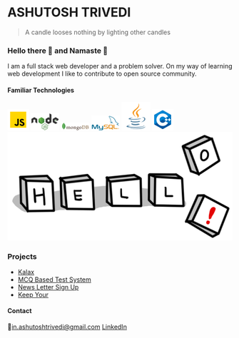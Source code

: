 # ASHUTOSH TRIVEDI                                                               
> A candle looses nothing by lighting other candles
### Hello there :wave: and Namaste :pray:

I am a full stack web developer and a problem solver. On my way of learning web development I like to contribute to open source community.

#### Familiar Technologies
![javascript](https://github.com/code-ashutosh/Username/blob/master/images/js.png)
![nodejs](https://github.com/code-ashutosh/Username/blob/master/images/nodejs.png)
![mongodb](https://github.com/code-ashutosh/Username/blob/master/images/mongodb.png)
![mysql](https://github.com/code-ashutosh/Username/blob/master/images/mysql.png)
![java](https://github.com/code-ashutosh/Username/blob/master/images/java.png)
![cpp](https://github.com/code-ashutosh/Username/blob/master/images/cpp.png)
![background-image](https://github.com/code-ashutosh/Username/blob/master/images/background.png)
### Projects
* [Kalax](https://kalax.netlify.app/)
* [MCQ Based Test System](https://ecell-hbtu.web.app/)
* [News Letter Sign Up](https://afternoon-plains-21627.herokuapp.com/)
* [Keep Your](https://keep-your-notes.netlify.app/)



#### Contact
:e-mail:[in.ashutoshtrivedi@gmail.com](mailto:in.ashutoshtrivedi@gmail.com)
[LinkedIn](https://www.linkedin.com/in/ashutosh-trivedi-b96592192/)